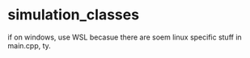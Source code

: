 # simulation_classes

if on windows, use WSL becasue there are soem linux specific stuff in main.cpp, ty.
